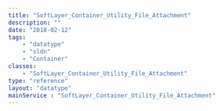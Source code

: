 ```yaml
---
title: "SoftLayer_Container_Utility_File_Attachment"
description: ""
date: "2018-02-12"
tags:
    - "datatype"
    - "sldn"
    - "Container"
classes:
    - "SoftLayer_Container_Utility_File_Attachment"
type: "reference"
layout: "datatype"
mainService : "SoftLayer_Container_Utility_File_Attachment"
---
```

